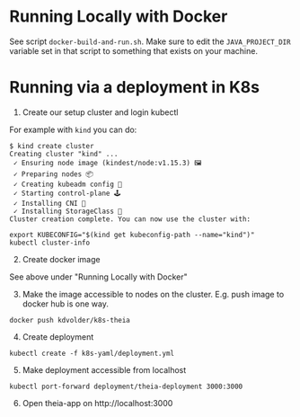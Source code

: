 Running Locally with Docker
===========================

See script `docker-build-and-run.sh`. Make sure to edit the `JAVA_PROJECT_DIR`
variable set in that script to something that exists on your machine.

Running via a deployment in K8s
===============================

1. Create our setup cluster and login kubectl

For example with `kind` you can do:

```
$ kind create cluster
Creating cluster "kind" ...
 ✓ Ensuring node image (kindest/node:v1.15.3) 🖼
 ✓ Preparing nodes 📦 
 ✓ Creating kubeadm config 📜 
 ✓ Starting control-plane 🕹️ 
 ✓ Installing CNI 🔌 
 ✓ Installing StorageClass 💾 
Cluster creation complete. You can now use the cluster with:

export KUBECONFIG="$(kind get kubeconfig-path --name="kind")"
kubectl cluster-info
```

2. Create docker image

See above under "Running Locally with Docker"

3. Make the image accessible to nodes on the cluster. E.g. push image to 
docker hub is one way.

```
docker push kdvolder/k8s-theia
```

4. Create deployment

```
kubectl create -f k8s-yaml/deployment.yml
```

5. Make deployment accessible from localhost

```
kubectl port-forward deployment/theia-deployment 3000:3000
```

6. Open theia-app on http://localhost:3000